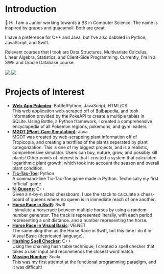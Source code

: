 # Introduction
👋 Hi. I am a Junior working towards a BS in Computer Science. The name is inspired by grapes and guacamoli. Both are great.

I have a preference for C++ and Java, but I've also dabbled in Python, JavaScript, and Swift. 

Relevant courses that I took are Data Structures, Multivariate Calculus, Linear Algebra, Statistics, and Client-Side Programming. Currently, I'm in a SWE and Oracle Database course.


<!-- Some HTML for the Widgets Layout -->
<!-- Themes were chosen, to the best of my ability, by 508 Compliance and accessibility design standards -->

<!-- Github Stats Widget
       !-- provided by https://github.com/anuraghazra/github-readme-stats#responsive-card-theme
       !-- Made responsive to different background themes for better contrast,
       !-- and aligned with Github Language Widget.
      -->
<a href="https://github.com/anuraghazra/convoychat">
  <picture>
  <source align="center" srcset="https://github-readme-stats.vercel.app/api?username=grapemoli&show_icons=true&hide_border=true&theme=flag-india"
        media="(prefers-color-scheme: dark)" />
  <source align="center" srcset="https://github-readme-stats.vercel.app/api?username=grapemoli&show_icons=true&hide_border=true&theme=onedark"
        media="(prefers-color-scheme: light), (prefers-color-scheme: no-preference)" />
  <img align="center" src="https://github-readme-stats.vercel.app/api?username=grapemoli&show_icons=true&hide_border=true&theme=onedark"
        media="" />
  </picture>
</a>
     
<!-- Github Language Widget
       !-- provided by https://github.com/anuraghazra/github-readme-stats#responsive-card-theme
       !-- Made responsive to different browser themes.
        -->
<a href="https://github.com/anuraghazra/convoychat">
  <source align="center" srcset="https://github-readme-stats.vercel.app/api/top-langs/?username=grapemoli&show_icons=true&layout=compact&hide_border=true&theme=flag-india"
        media="(prefers-color-scheme: dark)" />
  <source align="center" srcset="https://github-readme-stats.vercel.app/api/top-langs/username=grapemoli&show_icons=true&hide_border=true&layout=compact&theme=dracula"
        media="(prefers-color-scheme: light), (prefers-color-scheme: no-preference)" />
  <img align="center" src="https://github-readme-stats.vercel.app/api/top-langs/?username=grapemoli&show_icons=true&layout=compact&hide_border=true&theme=dracula"
        media="" />
</a>



# Projects of Interest
- **[Web-App Pokedex](https://github.com/grapemoli/PokeDex)**: Bottle/Python, JavaScript, HTML/CS
<br>This web application web-scraped off of Bulbapedia, and took information provided by the PokeAPI to create a multiple tables in SQLite. Using Bottle, a Python framework, I created a comprehensive encyclopedia of all Pokemon regions, pokemons, and gym leaders.
- **[MGOT (Plant-Care Simulation)](https://github.com/grapemoli/MGOT)**: Java
<br>MGOT was created by web-scrapping plant information off of Tropicopia, and creating a textfiles of the plants seperated by plant categorization. This is one of my biggest projects, and is a realistic, comprehensive  simulator. Users can buy, nuture, grow, and possibly kill plants! Other points of interest is that I created a system that calculated logarithmic plant growth, which took into account the season and overall plant condition. 
- **[Tic-Tac-Toe](https://github.com/grapemoli/Tic-Tac-Toe)**: Python
<br>A command-line Tic-Tac-Toe game made in Python. Technically my first 'official' game.
- **[N-Queens](https://github.com/grapemoli/NQueens)**: C++
<br>Given a n-by-n sized chessboard, I use the stack to calculate a chess-board of queens where no queen is in immediate reach of one another. 
- **[Horse Race in Swift](https://github.com/grapemoli/horseRaceSwift)**: Swift
<br>I simulate a horserace between multiple horses by using a random number generator. The track is represented literally, with each period representing a unit distance. and a number representing the horse. 
- **[Horse Race in Visual Basic](https://github.com/grapemoli/horseRaceVB)**: VB.NET
<br>The same alogrithm as the Horse Race in Swift, but this time I do it in Visual Basic (depricated language). 
- **[Hashing Spell Checker](https://github.com/grapemoli/spellChecker)**: C++
<br>Using the chaining hash table technique, I created a spell checker that takes a user input and recommends the closest word match. 
- **[Missing Number](https://github.com/grapemoli/missingNumber)**: Scala
<br>This was my first attempt at the functional programming paradigm, and it was difficult!
